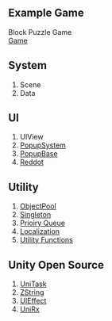 ## Example Game
Block Puzzle Game  
[Game](https://github.com/jljl73/UnityTool/tree/main/UnityTool/Assets/Scripts/Game)

## System
1. Scene
2. Data

## UI
1. UIView
2. [PopupSystem](https://github.com/jljl73/UnityTool/blob/main/UnityTool/Assets/Scripts/UI/PopupSystem.cs)
3. [PopupBase](https://github.com/jljl73/UnityTool/blob/main/UnityTool/Assets/Scripts/UI/PopupBase.cs)
4. [Reddot](https://github.com/jljl73/UnityTool/tree/main/UnityTool/Assets/Scripts/Reddot)

## Utility
1. [ObjectPool](https://github.com/jljl73/UnityTool/blob/main/UnityTool/Assets/Scripts/Util/ObjectPool.cs)
2. [Singleton](https://github.com/jljl73/UnityTool/blob/main/UnityTool/Assets/Scripts/Util/Singleton.cs)
3. [Prioiry Queue](https://github.com/jljl73/UnityTool/blob/main/UnityTool/Assets/Scripts/Util/PriorityQueue.cs)
4. [Localization](https://github.com/jljl73/UnityTool/tree/main/UnityTool/Assets/Scripts/Localization)
5. [Utility Functions](https://github.com/jljl73/UnityTool/blob/main/UnityTool/Assets/Scripts/Util/UtilFunc.cs)


## Unity Open Source
1. [UniTask](https://github.com/Cysharp/UniTask)
2. [ZString](https://github.com/Cysharp/ZString)
3. [UIEffect](https://github.com/mob-sakai/UIEffect)
4. [UniRx](https://github.com/neuecc/UniRx)